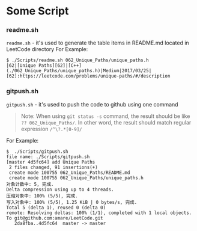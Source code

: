 Some Script
======

### readme.sh
`readme.sh` - it's used to generate the table items in README.md located in LeetCode directory
For Example:
```
$ ./Scripts/readme.sh 062_Unique_Paths/unique_paths.h
|62|[Unique Paths][62]|[C++](./062_Unique_Paths/unique_paths.h)|Medium|2017/03/25|
[62]:https://leetcode.com/problems/unique-paths/#/description
```

### gitpush.sh
`gitpush.sh` - it's used to push the code to github using one command
>Note: When using `git status -s` command, the result should be like `?? 062_Unique_Paths/`.
>In other word, the result should match regular expression `/^\?.*[0-9]/`

For Example:
```
$  ./Scripts/gitpush.sh
file name: ./Scripts/gitpush.sh
[master 4d5fc64] add Unique Paths
 2 files changed, 91 insertions(+)
 create mode 100755 062_Unique_Paths/README.md
 create mode 100755 062_Unique_Paths/unique_paths.h
对象计数中: 5, 完成.
Delta compression using up to 4 threads.
压缩对象中: 100% (5/5), 完成.
写入对象中: 100% (5/5), 1.25 KiB | 0 bytes/s, 完成.
Total 5 (delta 1), reused 0 (delta 0)
remote: Resolving deltas: 100% (1/1), completed with 1 local objects.
To git@github.com:amare/LeetCode.git
   2da8fba..4d5fc64  master -> master

```
